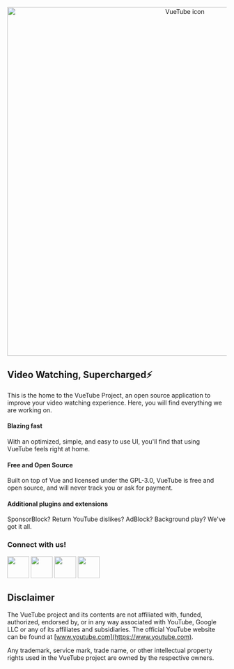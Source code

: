 <p align="center">
  <a href="https://vuetube.app/">
    <img src="https://cdn.discordapp.com/attachments/751596360108605500/980418672331988992/VueTube_Dark.svg" alt="VueTube icon" width="800"/>
  </a>
  </br>
</p>

## Video Watching, Supercharged⚡
This is the home to the VueTube Project, an open source application to improve your video watching experience. Here, you will find everything we are working on.

#### Blazing fast
With an optimized, simple, and easy to use UI, you'll find that using VueTube feels right at home.

#### Free and Open Source
Built on top of Vue and licensed under the GPL-3.0, VueTube is free and open source, and will never track you or ask for payment.

#### Additional plugins and extensions
SponsorBlock? Return YouTube dislikes? AdBlock? Background play? We've got it all.

### Connect with us!
  <a href="https://vuetube.app/discord"><img src="https://cdn.discordapp.com/attachments/751596360108605500/980429224789827594/Discord.svg" height=50/></a>
  <a href="https://reddit.com/r/vuetube"><img src="https://cdn.discordapp.com/attachments/751596360108605500/980429225012121610/Reddit.svg" height=50/></a>
  <a href="https://t.me/vuetube"><img src="https://cdn.discordapp.com/attachments/751596360108605500/980430242210545715/Telegram.svg" height=50/></a>
  <a href="https://twitter.com/VueTubeApp"><img src="https://cdn.discordapp.com/attachments/751596360108605500/980429225427365978/Twitter.svg" height=50/></a>
  
## Disclaimer

The VueTube project and its contents are not affiliated with, funded, authorized, endorsed by, or in any way associated
with YouTube, Google LLC or any of its affiliates and subsidiaries. The official YouTube website can be found
at [www.youtube.com](https://www.youtube.com).

Any trademark, service mark, trade name, or other intellectual property rights used in the VueTube project are owned by
the respective owners.

